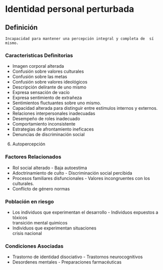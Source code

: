 # Identidad personal perturbada
## Definición
	Incapacidad para mantener una percepción integral y completa de  sí mismo.

### Caracteristicas Definitorias
- Imagen corporal alterada   
- Confusión sobre valores culturales   
- Confusión sobre las metas   
- Confusión sobre valores ideológicos   
- Descripción delirante de uno 
mismo   
- Expresa sensación de vacío   
- Expresa sentimiento de extrañeza   
- Sentimientos fluctuantes sobre uno 
mismo.    
- Capacidad alterada para 
distinguir entre estímulos 
internos y externos.   
- Relaciones interpersonales 
inadecuadas   
- Desempeño de roles inadecuado   
- Comportamiento inconsistente   
- Estrategias de afrontamiento 
ineficaces   
- Denuncias de discriminación social   
 
 
 
6. Autopercepción

### Factores Relacionados
- Rol social alterado  - Baja autoestima  
- Adoctrinamiento de culto  - Discriminación social percibida  
- Procesos familiares 
disfuncionales  - Valores incongruentes con los 
culturales.  
- Conflicto de género   normas

### Población en riesgo
- Los individuos que experimentan el desarrollo  - Individuos expuestos a 
tóxicos  
transición mental  quimicos   
- Individuos que experimentan situaciones  
crisis nacional

### Condiciones Asociadas
- Trastorno de identidad disociativo  - Trastornos neurocognitivos   
- Desordenes mentales  - Preparaciones farmacéuticas

